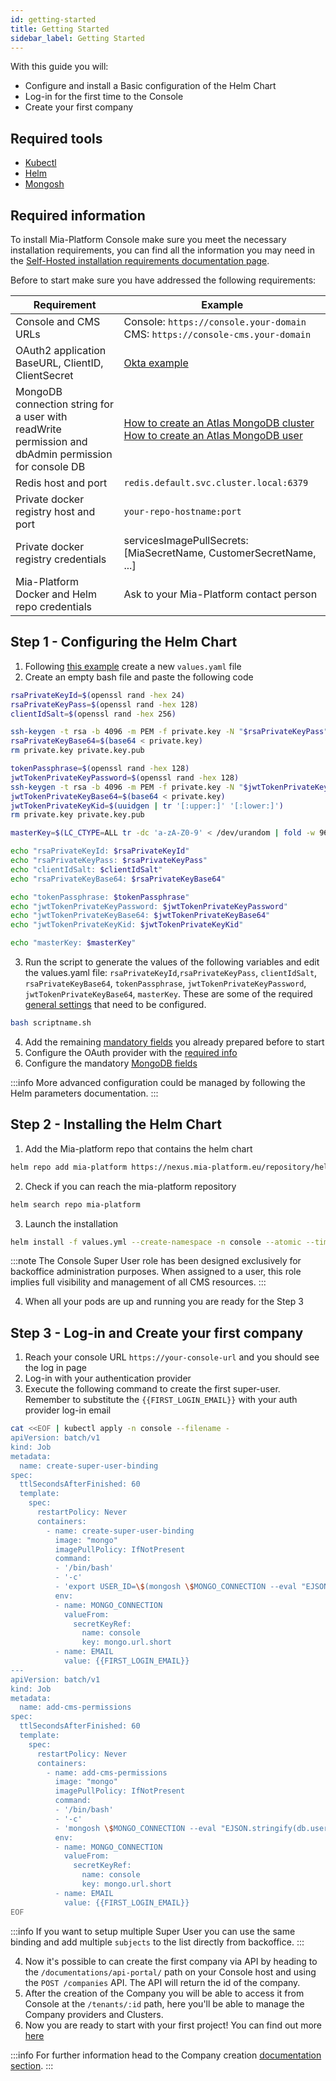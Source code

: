 ```yaml
---
id: getting-started
title: Getting Started
sidebar_label: Getting Started
---
```


<!--
WARNING: this file was automatically generated by Mia-Platform Doc Aggregator.
DO NOT MODIFY IT BY HAND.
Instead, modify the source file and run the aggregator to regenerate this file.
-->

With this guide you will:

- Configure and install a Basic configuration of the Helm Chart
- Log-in for the first time to the Console
- Create your first company

## Required tools

- [Kubectl](https://kubernetes.io/docs/tasks/tools/)
- [Helm](https://helm.sh/docs/helm/helm_install/)
- [Mongosh](https://www.mongodb.com/docs/mongodb-shell/install/)

## Required information

To install Mia-Platform Console make sure you meet the necessary installation requirements, you can find all the information you may need in the [Self-Hosted installation requirements documentation page](../self-hosted-requirements).

Before to start make sure you have addressed the following requirements:

Requirement|Example
--|--
Console and CMS URLs|Console: `https://console.your-domain`<br /> CMS: `https://console-cms.your-domain`
OAuth2 application BaseURL, ClientID, ClientSecret| [Okta example](https://developer.okta.com/docs/guides/find-your-app-credentials/main/) <br />
MongoDB connection string for a user with readWrite permission and dbAdmin permission for console DB| [How to create an Atlas MongoDB cluster](https://www.mongodb.com/docs/guides/atlas/cluster/)<br /> [How to create an Atlas MongoDB user](https://www.mongodb.com/docs/manual/tutorial/create-users/)
Redis host and port|`redis.default.svc.cluster.local:6379`
Private docker registry host and port| `your-repo-hostname:port`
Private docker registry credentials| servicesImagePullSecrets: [MiaSecretName, CustomerSecretName, ...]
Mia-Platform Docker and Helm repo credentials | Ask to your Mia-Platform contact person

## Step 1 - Configuring the Helm Chart

1. Following [this example](./helm-values/10_installation-chart-example.md) create a new `values.yaml` file
2. Create an empty bash file and paste the following code

```bash
rsaPrivateKeyId=$(openssl rand -hex 24)
rsaPrivateKeyPass=$(openssl rand -hex 128)
clientIdSalt=$(openssl rand -hex 256)

ssh-keygen -t rsa -b 4096 -m PEM -f private.key -N "$rsaPrivateKeyPass" > /dev/null
rsaPrivateKeyBase64=$(base64 < private.key)
rm private.key private.key.pub

tokenPassphrase=$(openssl rand -hex 128)
jwtTokenPrivateKeyPassword=$(openssl rand -hex 128)
ssh-keygen -t rsa -b 4096 -m PEM -f private.key -N "$jwtTokenPrivateKeyPassword" > /dev/null
jwtTokenPrivateKeyBase64=$(base64 < private.key)
jwtTokenPrivateKeyKid=$(uuidgen | tr '[:upper:]' '[:lower:]')
rm private.key private.key.pub

masterKey=$(LC_CTYPE=ALL tr -dc 'a-zA-Z0-9' < /dev/urandom | fold -w 96 | head -1)

echo "rsaPrivateKeyId: $rsaPrivateKeyId"
echo "rsaPrivateKeyPass: $rsaPrivateKeyPass"
echo "clientIdSalt: $clientIdSalt"
echo "rsaPrivateKeyBase64: $rsaPrivateKeyBase64"

echo "tokenPassphrase: $tokenPassphrase"
echo "jwtTokenPrivateKeyPassword: $jwtTokenPrivateKeyPassword"
echo "jwtTokenPrivateKeyBase64: $jwtTokenPrivateKeyBase64"
echo "jwtTokenPrivateKeyKid: $jwtTokenPrivateKeyKid"

echo "masterKey: $masterKey"
```

3. Run the script to generate the values of the following variables and edit the values.yaml file: `rsaPrivateKeyId`,`rsaPrivateKeyPass`, `clientIdSalt`, `rsaPrivateKeyBase64`, `tokenPassphrase`, `jwtTokenPrivateKeyPassword`, `jwtTokenPrivateKeyBase64`, `masterKey`. These are some of the required [general settings](./helm-values/20_general-settings.md) that need to be configured.

```bash
bash scriptname.sh
```

4. Add the remaining [mandatory fields](./helm-values/20_general-settings.md) you already prepared before to start
5. Configure the OAuth provider with the [required info](./helm-values/25_authentication-provider.md)
6. Configure the mandatory [MongoDB fields](./helm-values/40_mongodb-configurations-and-encryption.md)

:::info
More advanced configuration could be managed by following the Helm parameters documentation.
:::

## Step 2 - Installing the Helm Chart

1. Add the Mia-platform repo that contains the helm chart

```bash
helm repo add mia-platform https://nexus.mia-platform.eu/repository/helm-internal/ --username your-username --password-stdin
```

2. Check if you can reach the mia-platform repository

```bash
helm search repo mia-platform
```

3. Launch the installation

```bash
helm install -f values.yml --create-namespace -n console --atomic --timeout 10m console mia-platform/mia-console
```


:::note
The Console Super User role has been designed exclusively for backoffice administration purposes.
When assigned to a user, this role implies full visibility and management of all CMS resources.
:::

4. When all your pods are up and running you are ready for the Step 3

## Step 3 - Log-in and Create your first company

1. Reach your console URL `https://your-console-url` and you should see the log in page
2. Log-in with your authentication provider
3. Execute the following command to create the first super-user. Remember to substitute the `{{FIRST_LOGIN_EMAIL}}` with your auth provider log-in email

```bash
cat <<EOF | kubectl apply -n console --filename -
apiVersion: batch/v1
kind: Job
metadata:
  name: create-super-user-binding
spec:
  ttlSecondsAfterFinished: 60
  template:
    spec:
      restartPolicy: Never
      containers:
        - name: create-super-user-binding
          image: "mongo"
          imagePullPolicy: IfNotPresent
          command:
          - '/bin/bash'
          - '-c'
          - 'export USER_ID=\$(mongosh \$MONGO_CONNECTION --eval "EJSON.stringify(db.userinfo.findOne({\"email\": \"\$EMAIL\"})._id.toString());" --quiet) && echo \$USER_ID  && mongosh \$MONGO_CONNECTION --eval "EJSON.stringify(db.bindings.updateOne({ \"bindingId\" : \"super-users\"}, { \"\\\$set\": { \"bindingId\": \"super-users\", \"roles\": [\"console-super-user\"], \"subjects\": [ \$USER_ID], \"__STATE__\": \"PUBLIC\" }}, {\"upsert\": true }))"'
          env:
          - name: MONGO_CONNECTION
            valueFrom:
              secretKeyRef:
                name: console
                key: mongo.url.short
          - name: EMAIL
            value: {{FIRST_LOGIN_EMAIL}}
---
apiVersion: batch/v1
kind: Job
metadata:
  name: add-cms-permissions
spec:
  ttlSecondsAfterFinished: 60
  template:
    spec:
      restartPolicy: Never
      containers:
        - name: add-cms-permissions
          image: "mongo"
          imagePullPolicy: IfNotPresent
          command: 
          - '/bin/bash'
          - '-c'
          - 'mongosh \$MONGO_CONNECTION --eval "EJSON.stringify(db.userinfo.updateOne({\"email\": \"\$EMAIL\"}, { \\\$addToSet: { groups: { \\\$each: [ \"console_cms\", \"manage_users\" ] } } }))"'
          env:
          - name: MONGO_CONNECTION
            valueFrom:
              secretKeyRef:
                name: console
                key: mongo.url.short
          - name: EMAIL
            value: {{FIRST_LOGIN_EMAIL}}
EOF
```

:::info
If you want to setup multiple Super User you can use the same binding and add multiple `subjects` to the list directly from backoffice.
:::

4. Now it's possible to can create the first company via API by heading to the `/documentations/api-portal/` path on your Console host and using the `POST /companies` API. The API will return the id of the company.
5. After the creation of the Company you will be able to access it from Console at the `/tenants/:id` path, here you'll be able to manage the Company providers and Clusters.
6.  Now you are ready to start with your first project! You can find out more [here](../../../console/company-configuration/project-default-configuration)

:::info
For further information head to the Company creation [documentation section](../../../console/project-configuration/create-a-project).
:::

